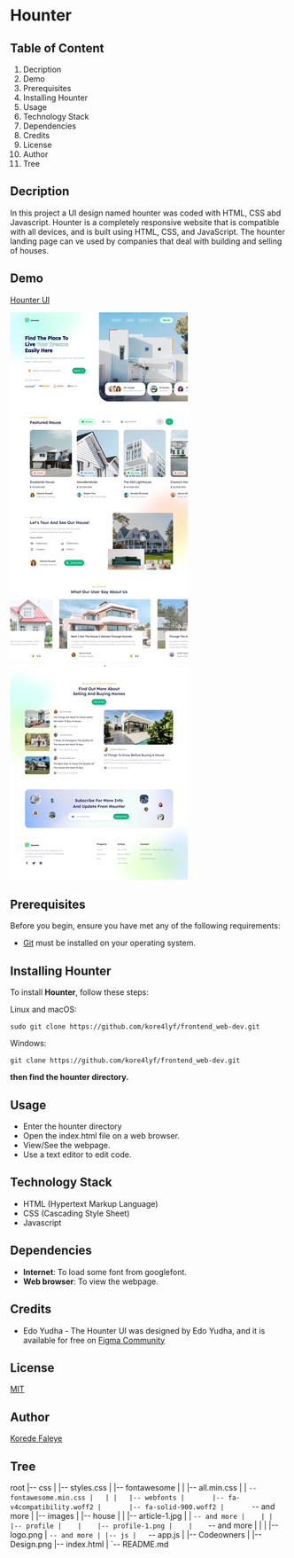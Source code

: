 # Hounter

## Table of Content
  1. Decription
  2. Demo
  3. Prerequisites
  4. Installing Hounter
  5. Usage
  6. Technology Stack
  7. Dependencies
  8. Credits
  9. License
  10. Author
  11. Tree


## Decription
In this project a UI design named hounter was coded with HTML, CSS abd Javascript.
Hounter is a completely responsive website that is compatible with all devices, and is built using HTML, CSS, and JavaScript. The hounter landing page can ve used by companies that deal with building and selling of houses.


## Demo
[Hounter UI](https://www.figma.com/community/file/976700468304780404)

![UI](./Design.jpg)


## Prerequisites
Before you begin, ensure you have met any of the following requirements:
- [Git](https://git-scm.com/downloads "Download Git") must be installed on your operating system.


## Installing Hounter
To install **Hounter**, follow these steps:

Linux and macOS:
```
sudo git clone https://github.com/kore4lyf/frontend_web-dev.git
```

Windows:
```
git clone https://github.com/kore4lyf/frontend_web-dev.git 
```

**then find the hounter directory.**


## Usage
- Enter the hounter directory
- Open the index.html file on a web browser.
- View/See the webpage.
- Use a text editor to edit code.


## Technology Stack
- HTML (Hypertext Markup Language)
- CSS (Cascading Style Sheet)
- Javascript


## Dependencies
- **Internet**: To load some font from googlefont.
- **Web browser**: To view the webpage.


## Credits
- Edo Yudha - The Hounter UI was designed by Edo Yudha, and it is available for free on [Figma Community](https://www.figma.com/community/file/976700468304780404)


## License 
[MIT](./LICENSE)


## Author
[Korede Faleye](https://www.github.com/kore4lyf/)


## Tree
root
|-- css
|   |-- styles.css
|   |-- fontawesome
|   |   |-- all.min.css
|   |   `-- fontawesome.min.css
|   |
|   |-- webfonts
|       |-- fa-v4compatibility.woff2
|       |-- fa-solid-900.woff2
|       `-- and more
|
|-- images
|    |-- house
|    |   |-- article-1.jpg
|    |   `-- and more
|    |
|    |-- profile
|    |    |-- profile-1.png
|    |    `-- and more
|    |
|    |-- logo.png
|    `-- and more
|
|-- js
|   `-- app.js
|
|-- Codeowners
|
|-- Design.png
|-- index.html
|
`-- README.md
